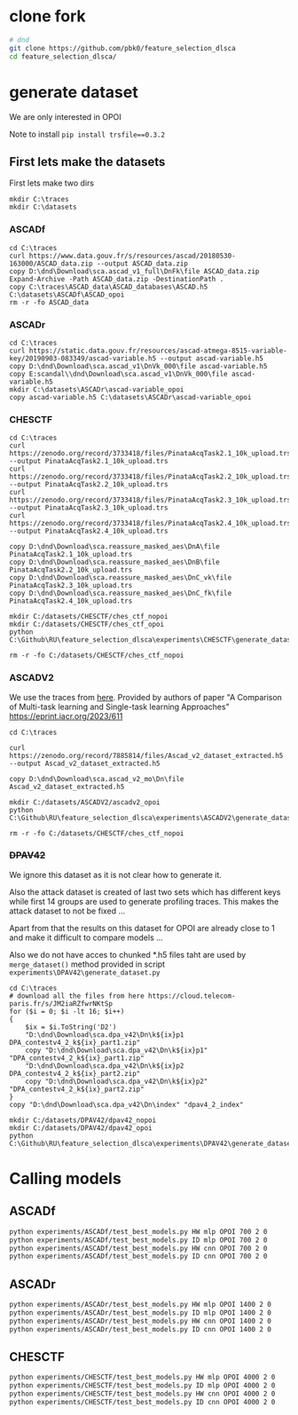 

# clone fork

```bash
# dnd
git clone https://github.com/pbk0/feature_selection_dlsca
cd feature_selection_dlsca/
```

# generate dataset

We are only interested in OPOI

Note to install `pip install trsfile==0.3.2`


## First lets make the datasets

First lets make two dirs

```pwsh
mkdir C:\traces
mkdir C:\datasets
```

### ASCADf

```pwsh
cd C:\traces
curl https://www.data.gouv.fr/s/resources/ascad/20180530-163000/ASCAD_data.zip --output ASCAD_data.zip
copy D:\dnd\Download\sca.ascad_v1_full\DnFk\file ASCAD_data.zip
Expand-Archive -Path ASCAD_data.zip -DestinationPath .
copy C:\traces\ASCAD_data\ASCAD_databases\ASCAD.h5 C:\datasets\ASCADf\ASCAD_opoi
rm -r -fo ASCAD_data
```


### ASCADr

```pwsh
cd C:\traces
curl https://static.data.gouv.fr/resources/ascad-atmega-8515-variable-key/20190903-083349/ascad-variable.h5 --output ascad-variable.h5
copy D:\dnd\Download\sca.ascad_v1\DnVk_000\file ascad-variable.h5
copy E:scandal\\dnd\Download\sca.ascad_v1\DnVk_000\file ascad-variable.h5
mkdir C:\datasets\ASCADr\ascad-variable_opoi
copy ascad-variable.h5 C:\datasets\ASCADr\ascad-variable_opoi
```


### CHESCTF

```pwsh
cd C:\traces
curl https://zenodo.org/record/3733418/files/PinataAcqTask2.1_10k_upload.trs --output PinataAcqTask2.1_10k_upload.trs
curl https://zenodo.org/record/3733418/files/PinataAcqTask2.2_10k_upload.trs --output PinataAcqTask2.2_10k_upload.trs
curl https://zenodo.org/record/3733418/files/PinataAcqTask2.3_10k_upload.trs --output PinataAcqTask2.3_10k_upload.trs
curl https://zenodo.org/record/3733418/files/PinataAcqTask2.4_10k_upload.trs --output PinataAcqTask2.4_10k_upload.trs

copy D:\dnd\Download\sca.reassure_masked_aes\DnA\file PinataAcqTask2.1_10k_upload.trs
copy D:\dnd\Download\sca.reassure_masked_aes\DnB\file PinataAcqTask2.2_10k_upload.trs
copy D:\dnd\Download\sca.reassure_masked_aes\DnC_vk\file PinataAcqTask2.3_10k_upload.trs
copy D:\dnd\Download\sca.reassure_masked_aes\DnC_fk\file PinataAcqTask2.4_10k_upload.trs

mkdir C:/datasets/CHESCTF/ches_ctf_nopoi
mkdir C:/datasets/CHESCTF/ches_ctf_opoi
python C:\Github\RU\feature_selection_dlsca\experiments\CHESCTF\generate_dataset.py

rm -r -fo C:/datasets/CHESCTF/ches_ctf_nopoi
```


### ASCADV2

We use the traces from [here](https://zenodo.org/record/7885814). 
Provided by authors of paper "A Comparison of Multi-task learning and Single-task learning Approaches"
https://eprint.iacr.org/2023/611

```pwsh
cd C:\traces

curl https://zenodo.org/record/7885814/files/Ascad_v2_dataset_extracted.h5 --output Ascad_v2_dataset_extracted.h5

copy D:\dnd\Download\sca.ascad_v2_mo\Dn\file Ascad_v2_dataset_extracted.h5

mkdir C:/datasets/ASCADV2/ascadv2_opoi
python C:\Github\RU\feature_selection_dlsca\experiments\ASCADV2\generate_dataset.py

rm -r -fo C:/datasets/CHESCTF/ches_ctf_nopoi
```



### ~~DPAV42~~

We ignore this dataset as it is not clear how to generate it.

Also the attack dataset is created of last two sets which has different keys while first 14 groups are used to generate profiling traces. This makes the attack dataset to not be fixed ...

Apart from that the results on this dataset for OPOI are already close to 1 and make it difficult to compare models ...

Also we do not have acces to chunked *.h5 files taht are used by `merge_dataset()` method provided in script `experiments\DPAV42\generate_dataset.py`

```pwsh
cd C:\traces
# download all the files from here https://cloud.telecom-paris.fr/s/JM2iaRZfwrNKtSp
for ($i = 0; $i -lt 16; $i++)
{
    $ix = $i.ToString('D2')
    "D:\dnd\Download\sca.dpa_v42\Dn\k${ix}p1 DPA_contestv4_2_k${ix}_part1.zip"
    copy "D:\dnd\Download\sca.dpa_v42\Dn\k${ix}p1" "DPA_contestv4_2_k${ix}_part1.zip"
    "D:\dnd\Download\sca.dpa_v42\Dn\k${ix}p2 DPA_contestv4_2_k${ix}_part2.zip"
    copy "D:\dnd\Download\sca.dpa_v42\Dn\k${ix}p2" "DPA_contestv4_2_k${ix}_part2.zip"
}
copy "D:\dnd\Download\sca.dpa_v42\Dn\index" "dpav4_2_index"

mkdir C:/datasets/DPAV42/dpav42_nopoi
mkdir C:/datasets/DPAV42/dpav42_opoi
python C:\Github\RU\feature_selection_dlsca\experiments\DPAV42\generate_dataset.py
```



# Calling models

## ASCADf

```bash
python experiments/ASCADf/test_best_models.py HW mlp OPOI 700 2 0
python experiments/ASCADf/test_best_models.py ID mlp OPOI 700 2 0
python experiments/ASCADf/test_best_models.py HW cnn OPOI 700 2 0
python experiments/ASCADf/test_best_models.py ID cnn OPOI 700 2 0
```

## ASCADr

```bash
python experiments/ASCADr/test_best_models.py HW mlp OPOI 1400 2 0
python experiments/ASCADr/test_best_models.py ID mlp OPOI 1400 2 0
python experiments/ASCADr/test_best_models.py HW cnn OPOI 1400 2 0
python experiments/ASCADr/test_best_models.py ID cnn OPOI 1400 2 0
```

## CHESCTF

```bash
python experiments/CHESCTF/test_best_models.py HW mlp OPOI 4000 2 0
python experiments/CHESCTF/test_best_models.py ID mlp OPOI 4000 2 0
python experiments/CHESCTF/test_best_models.py HW cnn OPOI 4000 2 0
python experiments/CHESCTF/test_best_models.py ID cnn OPOI 4000 2 0
```